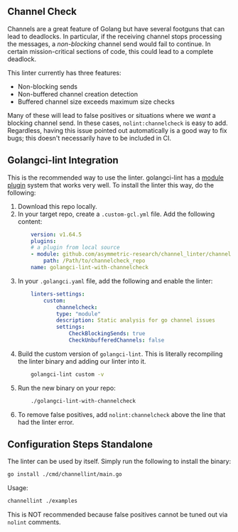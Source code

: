 ## Channel Check 

Channels are a great feature of Golang but have several footguns that can lead to deadlocks. In particular, if the receiving channel stops processing the messages, a *non-blocking* channel send would fail to continue. In certain mission-critical sections of code, this could lead to a complete deadlock. 
  
This linter currently has three features: 
- Non-blocking sends 
- Non-buffered channel creation detection 
- Buffered channel size exceeds maximum size checks 
  
Many of these will lead to false positives or situations where we *want* a blocking channel send. In these cases, `nolint:channelcheck` is easy to add. Regardless, having this issue pointed out automatically is a good way to fix bugs; this doesn't necessarily have to be included in CI. 

## Golangci-lint Integration 
This is the recommended way to use the linter. golangci-lint has a [module plugin](https://golangci-lint.run/plugins/module-plugins/) system that works very well. To install the linter this way, do the following: 

1. Download this repo locally.
2. In your target repo, create a `.custom-gcl.yml` file. Add the following content: 
    ```yaml
        version: v1.64.5
        plugins:
        # a plugin from local source
        - module: github.com/asymmetric-research/channel_linter/channelcheck
            path: /Path/to/channelcheck_repo
        name: golangci-lint-with-channelcheck
    ```
3. In your `.golangci.yaml` file, add the following and enable the linter: 
    ```yaml 
        linters-settings:
            custom: 
                channelcheck:
                type: "module" 
                description: Static analysis for go channel issues   
                settings: 
                    CheckBlockingSends: true
                    CheckUnbufferedChannels: false
    ```
4. Build the custom version of `golangci-lint`. This is literally recompiling the linter binary and adding our linter into it.
    ```bash 
        golangci-lint custom -v
    ```
5. Run the new binary on your repo: 
    ```bash
        ./golangci-lint-with-channelcheck
    ```
6. To remove false positives, add `nolint:channelcheck` above the line that had the linter error.

## Configuration Steps Standalone 
The linter can be used by itself. Simply run the following to install the binary: 

```bash
go install ./cmd/channellint/main.go
```

Usage: 

```bash 
channellint ./examples
```

This is NOT recommended because false positives cannot be tuned out via `nolint` comments.


